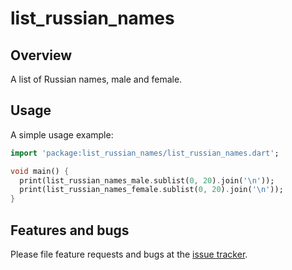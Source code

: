 # list_russian_names

## Overview
A list of Russian names, male and female.

## Usage

A simple usage example:

```dart
import 'package:list_russian_names/list_russian_names.dart';

void main() {
  print(list_russian_names_male.sublist(0, 20).join('\n'));
  print(list_russian_names_female.sublist(0, 20).join('\n'));
}
```

## Features and bugs

Please file feature requests and bugs at the [issue tracker][tracker].

[tracker]: https://github.com/ALMaclaine/dart_list_russian_names/issues
